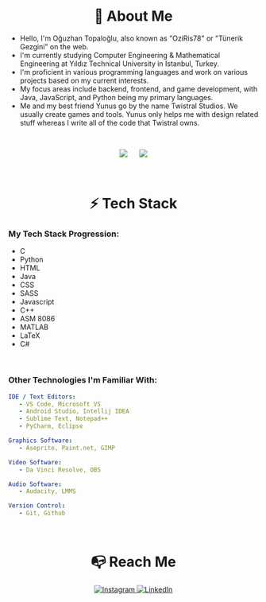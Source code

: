 




<h1 align="center"> 🚀 About Me</h1>

- Hello, I'm Oğuzhan Topaloğlu, also known as "OziRis78" or "Tünerik Gezgini" on the web.
- I'm currently studying Computer Engineering & Mathematical Engineering at Yıldız Technical University in Istanbul, Turkey.
- I'm proficient in various programming languages and work on various projects based on my current interests.
- My focus areas include backend, frontend, and game development, with Java, JavaScript, and Python being my primary languages.
- Me and my best friend Yunus go by the name Twistral Studios. We usually create games and tools. Yunus only helps me with design related stuff whereas I write all of the code that Twistral owns.


<br>


<p align="center">
<img src="https://github-readme-stats.vercel.app/api?username=oziris78&show_icons=true&count_private=true&theme=dracula&include_all_commits=true">
   &nbsp;&nbsp;&nbsp;&nbsp;
<img src="https://github-readme-stats.vercel.app/api/top-langs/?username=oziris78&layout=compact&theme=dracula&langs_count=10">
</p>







<br>

<h1 align="center"> ⚡ Tech Stack </h1>


### My Tech Stack Progression:

- C
- Python
- HTML
- Java
- CSS
- SASS
- Javascript
- C++
- ASM 8086
- MATLAB
- LaTeX
- C#


<br>

### Other Technologies I'm Familiar With:

```yaml
IDE / Text Editors:
   - VS Code, Microsoft VS
   - Android Studio, Intellij IDEA
   - Sublime Text, Notepad++
   - PyCharm, Eclipse

Graphics Software:
   - Aseprite, Paint.net, GIMP

Video Software:
   - Da Vinci Resolve, OBS

Audio Software:
   - Audacity, LMMS

Version Control:
   - Git, Github
```




<br>

<h1 align="center">📭 Reach Me</h1>

<div align="center">
   <a href="https://www.instagram.com/tunerikgezgini78/">
      <img src="https://img.shields.io/badge/Instagram-E4405F?style=for-the-badge&logo=instagram&logoColor=white" title="Instagram">
   </a>
   
   <a href="https://www.linkedin.com/in/o%C4%9Fuzhan-topalo%C4%9Flu-787b2b205/">
      <img src="https://img.shields.io/badge/LinkedIn-0077B5?style=for-the-badge&logo=linkedin&logoColor=white" title="LinkedIn">
   </a>
</div>




